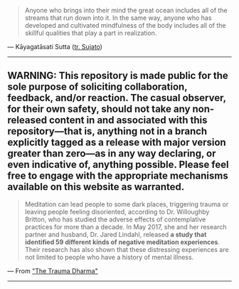 > Anyone who brings into their mind the great ocean includes all of the streams that run down into it. In the same way, anyone who has developed and cultivated mindfulness of the body includes all of the skillful qualities that play a part in realization.

— Kāyagatāsati Sutta ([tr. Sujato](https://suttacentral.net/mn119/en/sujato))

***


## WARNING: This repository is made public for the sole purpose of soliciting collaboration, feedback, and/or reaction. The casual observer, for their own safety, should not take any non-released content in and associated with this repository—that is, anything not in a branch explicitly tagged as a release with major version greater than zero—as in any way declaring, or even indicative of, anything possible. Please feel free to engage with the appropriate mechanisms available on this website as warranted.


> Meditation can lead people to some dark places, triggering trauma or leaving people feeling disoriented, according to Dr. Willoughby Britton, who has studied the adverse effects of contemplative practices for more than a decade. In May 2017, she and her research partner and husband, Dr. Jared Lindahl, released **a study that identified 59 different kinds of negative meditation experiences**. Their research has also shown that these distressing experiences are not limited to people who have a history of mental illness.

— From ["The Trauma Dharma"](https://tricycle.org/trikedaily/trauma-meditation/)



***
